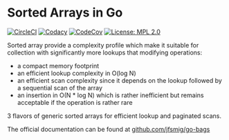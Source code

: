 # Sorted Arrays in Go

[![CircleCI](https://img.shields.io/circleci/build/github/jfsmig/go-bags/main)](https://app.circleci.com/pipelines/github/jfsmig/go-bags)
[![Codacy](https://app.codacy.com/project/badge/Grade/aa58726a923b40e6a92fdacd77a344ae)](https://www.codacy.com/gh/jfsmig/go-bags/dashboard?utm_source=github.com&amp;utm_medium=referral&amp;utm_content=jfsmig/go-bags&amp;utm_campaign=Badge_Grade)
[![CodeCov](https://img.shields.io/codecov/c/github/jfsmig/go-bags)](https://app.codecov.io/gh/jfsmig/go-bags)
[![License: MPL 2.0](https://img.shields.io/badge/License-MPL_2.0-brightgreen.svg)](https://opensource.org/licenses/MPL-2.0)

Sorted array provide a complexity profile which make it suitable for collection with significantly more lookups that modifying operations:
*   a compact memory footprint
*   an efficient lookup complexity in O(log N)
*   an efficient scan complexity since it depends on the lookup followed by a sequential scan of the array
*   an insertion in O(N * log N) which is rather inefficient but remains acceptable if the operation is rather rare

3 flavors of generic sorted arrays for efficient lookup and paginated scans.

The official documentation can be found at [github.com/jfsmig/go-bags](https://pkg.go.dev/github.com/jfsmig/go-bags)